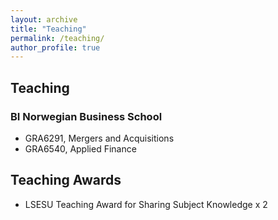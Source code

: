 ```yaml
---
layout: archive
title: "Teaching"
permalink: /teaching/
author_profile: true
---
```


## Teaching 
### BI Norwegian Business School
- GRA6291, Mergers and Acquisitions
- GRA6540, Applied Finance

## Teaching Awards
- LSESU Teaching Award for Sharing Subject Knowledge x 2


